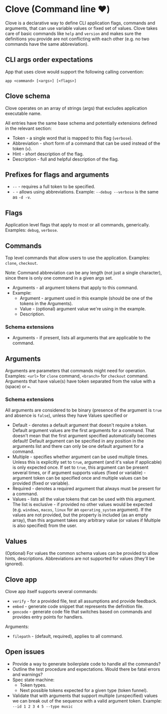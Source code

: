 # Clove (Command line ♥️)

Clove is a declarative way to define CLI application flags, commands and arguments, that can use variable values or fixed set of values. Clove takes care of basic commands like `help` and `version` and makes sure the definitions you provide are not conflicting with each other (e.g. no two commands have the same abbreviation).

## CLI args order expectations

App that uses clove would support the following calling convention: 

`app <command> [<args>] [<flags>]`

## Clove schema

Clove operates on an array of strings (args) that excludes application executable name.

All entries have the same base schema and potentially extensions defined in the relevant section:

- Token - a single word that is mapped to this flag (`verbose`).
- Abbreviation - short form of a command that can be used instead of the token (`v`).
- Hint - _short_ description of the flag.
- Description - full and helpful description of the flag.

## Prefixes for flags and arguments

- `--` - requires a full token to be specified.
- `-` - allows using abbreviations. Example: `--debug --verbose` is the same as `-d -v`. 

## Flags

Application level flags that apply to most or all commands, generically. Examples: `debug`, `verbose`.

## Commands

Top level commands that allow users to use the application. Examples: `clone`, `checkout`.

Note: Command abbreviation can be any length (not just a single character), since there is only one command in a given args set.

- Arguments - all argument tokens that apply to this command.
- Example:
    - Argument - argument used in this example (should be one of the tokens in the Arguments).
    - Value - (optional) argument value we're using in the example.
    - Description.

### Schema extensions

- Arguments - if present, lists all arguments that are applicable to the command.

## Arguments

Arguments are parameters that commands might need for operation. Examples: `<url>` for `clone` command, `<branch>` for `checkout` command. Arguments that have value(s) have token separated from the value with a (space) or `=`.

### Schema extensions

All arguments are considered to be binary (presence of the argument is `true` and absence is `false`), unless they have Values specified or 

- Default - denotes a default argument that doesn't require a token. Default argument values are the first arguments for a command. That doesn't mean that the first argument specified automatically becomes default! Default argument can be specified in any position in the arguments list and there can only be one default argument for a command.
- Multiple - specifies whether argument can be used multiple times. Unless this is explicitly set to `true`, argument (and it's value if applicable) is only expected once. If set to `true`, this argument can be present several times, or if argument supports values (fixed or variable) - argument token can be specified once and multiple values can be provided (fixed or variable).
- Required - denotes a required argument that always must be present for a command.
- Values - lists all the value tokens that can be used with this argument. The list is exclusive - if provided no other values would be expected (e.g. `windows`, `macos`, `linux` for an `operating_system` argument). If the values are not provided, but the property is included (as an empty array), than this argument takes any arbitrary value (or values if Multiple is also specified) from the user. 

## Values

(Optional) For values the common schema values can be provided to allow hints, descriptions. Abbreviations are not supported for values (they'll be ignored).

## Clove app

Clove app itself supports several commands:

- `verify` - for a provided file, test all assumptions and provide feedback.
- `embed` - generate code snippet that represents the definition file.
- `gencode` - generate code file that switches based on commands and provides entry points for handlers.

Arguments:

- `filepath` - (default, required), applies to all command.

## Open issues

- Provide a way to generate boilerplate code to handle all the commands?
- Outline the test procedure and expectations. Would there be fatal errors and warnings?
- Spec state machine:
    - Token types.
    - Next possible tokens expected for a given type (token funnel).
- Validate that with arguments that support multiple (unspecified) values we can break out of the sequence with a valid argument token. Example: `--id 1 2 3 4 5 --type music`